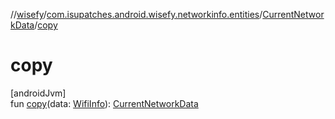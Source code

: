 //[wisefy](../../../index.md)/[com.isupatches.android.wisefy.networkinfo.entities](../index.md)/[CurrentNetworkData](index.md)/[copy](copy.md)

# copy

[androidJvm]\
fun [copy](copy.md)(data: [WifiInfo](https://developer.android.com/reference/kotlin/android/net/wifi/WifiInfo.html)): [CurrentNetworkData](index.md)
